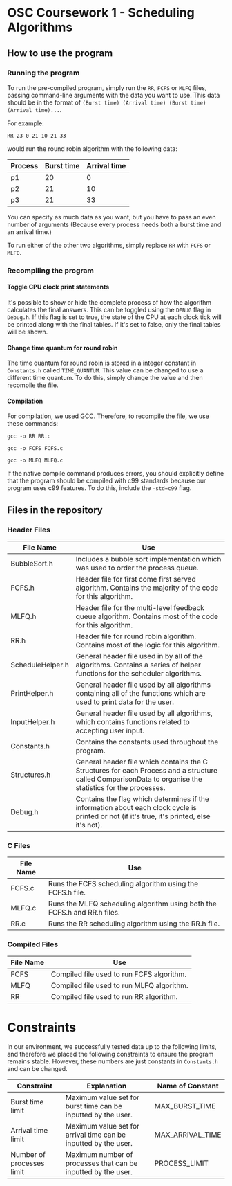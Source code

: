 # OSC Coursework 1 - Scheduling Algorithms
## How to use the program
### Running the program
To run the pre-compiled program, simply run the `RR`, `FCFS` or `MLFQ` files, passing command-line arguments with the data you want to use. This data should be in the format of `(Burst time) (Arrival time) (Burst time) (Arrival time)...`.

For example:
```
RR 23 0 21 10 21 33
```
would run the round robin algorithm with the following data:

| Process | Burst time | Arrival time |
|---------|------------|--------------|
| p1 | 20 | 0 |
| p2 | 21 | 10 |
| p3 | 21 | 33 |

You can specify as much data as you want, but you have to pass an even number of arguments (Because every process needs both a burst time and an arrival time.)

To run either of the other two algorithms, simply replace `RR` with `FCFS` or `MLFQ`.

### Recompiling the program

#### Toggle CPU clock print statements 
It's possible to show or hide the complete process of how the algorithm calculates the final answers. This can be toggled using the `DEBUG` flag in `Debug.h`. If this flag is set to true, the state of the CPU at each clock tick will be printed along with the final tables. If it's set to false, only the final tables will be shown.

#### Change time quantum for round robin
The time quantum for round robin is stored in a integer constant in `Constants.h` called `TIME_QUANTUM`. This value can be changed to use a different time quantum. To do this, simply change the value and then recompile the file.

#### Compilation

For compilation, we used GCC. Therefore, to recompile the file, we use these commands:
```
gcc -o RR RR.c
```
```
gcc -o FCFS FCFS.c
``` 
```
gcc -o MLFQ MLFQ.c
```

If the native compile command produces errors, you should explicitly define that the program should be compiled with c99 standards because our program uses c99 features. To do this, include the `-std=c99` flag.

## Files in the repository
### Header Files
| File Name | Use |
|------------------|----------------------------------------------------------------------------------------------------------------------------------------------------------|
| BubbleSort.h | Includes a bubble sort implementation which was used to order the process queue. |
| FCFS.h | Header file for first come first served algorithm. Contains the majority of the code for this algorithm. |
| MLFQ.h | Header file for the multi-level feedback queue algorithm. Contains most of the code for this algorithm. |
| RR.h | Header file for round robin algorithm. Contains most of the logic for this algorithm. |
| ScheduleHelper.h | General header file used in by all of the algorithms. Contains a series of helper functions for the scheduler algorithms. |
| PrintHelper.h | General header file used by all algorithms containing all of the functions which are used to print data for the user. |
| InputHelper.h | General header file used by all algorithms, which contains functions related to accepting user input. |
| Constants.h | Contains the constants used throughout the program. |
| Structures.h | General header file which contains the C Structures for each Process and a structure called ComparisonData to organise the statistics for the processes. |
| Debug.h | Contains the flag which determines if the information about each clock cycle is printed or not (if it's true, it's printed, else it's not). |

### C Files

| File Name | Use |
|--------|--------------------------------------------------------------------------|
| FCFS.c | Runs the FCFS scheduling algorithm using the FCFS.h file. |
| MLFQ.c | Runs the MLFQ scheduling algorithm using both the FCFS.h and RR.h files. |
| RR.c | Runs the RR scheduling algorithm using the RR.h file. |

### Compiled Files

| File Name | Use |
|------|-------------------------------------------|
| FCFS | Compiled file used to run FCFS algorithm. |
| MLFQ | Compiled file used to run MLFQ algorithm. |
| RR | Compiled file used to run RR algorithm. |



# Constraints

In our environment, we successfully tested data up to the following limits, and therefore we placed the following constraints to ensure the program remains stable. However, these numbers are just constants in `Constants.h` and can be changed.

| Constraint                | Explanation                                                     | Name of Constant |
|---------------------------|-----------------------------------------------------------------|------------------|
| Burst time limit          | Maximum value set for burst time can be inputted by the user.   | MAX_BURST_TIME   |
| Arrival time limit        | Maximum value set for arrival time can be inputted by the user. | MAX_ARRIVAL_TIME |
| Number of processes limit | Maximum number of processes that can be inputted by the user.   | PROCESS_LIMIT    |
